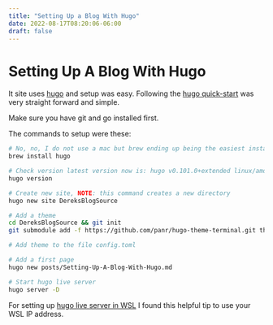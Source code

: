 ```yaml
---
title: "Setting Up a Blog With Hugo"
date: 2022-08-17T08:20:06-06:00
draft: false
---
```


# Setting Up A Blog With Hugo

It site uses [hugo](hugo) and setup was easy. Following the
[hugo quick-start](https://gohugo.io/getting-started/quick-start/) was very
straight forward and simple.

Make sure you have git and go installed first.

The commands to setup were these:

```sh
# No, no, I do not use a mac but brew ending up being the easiest install method
brew install hugo

# Check version latest version now is: hugo v0.101.0+extended linux/amd64
hugo version

# Create new site, NOTE: this command creates a new directory
hugo new site DereksBlogSource

# Add a theme
cd DereksBlogSource && git init
git submodule add -f https://github.com/panr/hugo-theme-terminal.git themes/terminal

# Add theme to the file config.toml

# Add a first page
hugo new posts/Setting-Up-A-Blog-With-Hugo.md

# Start hugo live server
hugo server -D
```

For setting up [hugo live server in WSL](https://www.saotn.org/hugo-development-environment-in-wsl-2/)
I found this helpful tip to use your WSL IP address.
